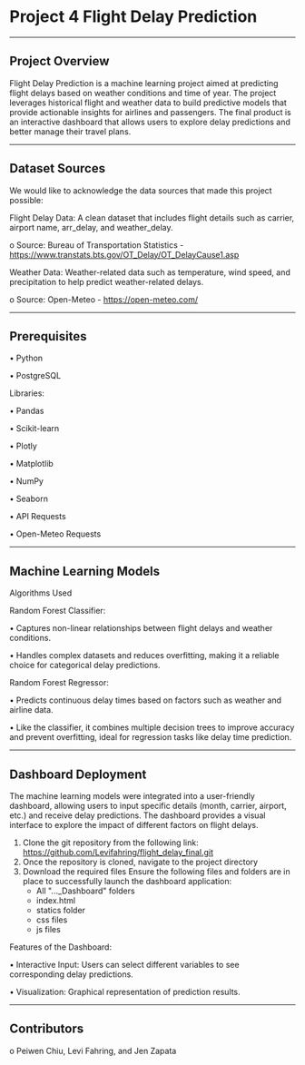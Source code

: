 # Project 4 Flight Delay Prediction
________________________________________
## Project Overview

Flight Delay Prediction is a machine learning project aimed at predicting flight delays based on weather conditions and time of year. The project leverages historical flight and weather data to build predictive models that provide actionable insights for airlines and passengers. The final product is an interactive dashboard that allows users to explore delay predictions and better manage their travel plans. 
________________________________________
## Dataset Sources

We would like to acknowledge the data sources that made this project possible:

Flight Delay Data:
A clean dataset that includes flight details such as carrier, airport name, arr_delay, and weather_delay.

o	Source: Bureau of Transportation Statistics - https://www.transtats.bts.gov/OT_Delay/OT_DelayCause1.asp

Weather Data:
Weather-related data such as temperature, wind speed, and precipitation to help predict weather-related delays.

o	Source: Open-Meteo - https://open-meteo.com/
________________________________________
## Prerequisites

•	Python 

•	PostgreSQL

Libraries:

•	Pandas

•	Scikit-learn

•	Plotly

•	Matplotlib

•	NumPy

•	Seaborn

•	API Requests

•	Open-Meteo Requests
________________________________________
## Machine Learning Models

Algorithms Used

Random Forest Classifier:

•	Captures non-linear relationships between flight delays and weather conditions.

•	Handles complex datasets and reduces overfitting, making it a reliable choice for categorical delay predictions.

Random Forest Regressor:

•	Predicts continuous delay times based on factors such as weather and airline data.

•	Like the classifier, it combines multiple decision trees to improve accuracy and prevent overfitting, ideal for regression tasks like delay time prediction.
________________________________________
## Dashboard Deployment

The machine learning models were integrated into a user-friendly dashboard, allowing users to input specific details (month, carrier, airport, etc.) and receive delay predictions. The dashboard provides a visual interface to explore the impact of different factors on flight delays.

1.	Clone the git repository from the following link:  https://github.com/Levifahring/flight_delay_final.git
2.	Once the repository is cloned, navigate to the project directory
3.	Download the required files
    Ensure the following files and folders are in place to successfully launch the dashboard application:
    - All "..._Dashboard" folders
    - index.html
    - statics folder
  	- css files
    - js files
   
Features of the Dashboard:

•	Interactive Input: Users can select different variables to see corresponding delay predictions.

•	Visualization: Graphical representation of prediction results.

________________________________________
## Contributors

o	Peiwen Chiu, Levi Fahring, and Jen Zapata
